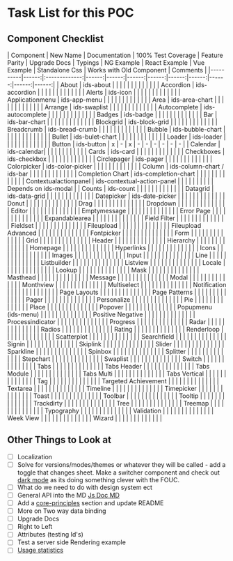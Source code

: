 # Task List for this POC

## Component Checklist

| Component | New Name | Documentation | 100% Test Coverage | Feature Parity | Upgrade Docs | Typings | NG Example | React Example | Vue Example | Standalone Css | Works with Old Component | Comments |
|----------|------:|:-------------:|------:|------:|------:|------:|------:|------:|------:|------:|------:|
| About | ids-about | | | | | | | | | | | |
| Accordion | ids-accordion | | | | | | | | | | | |
| Alerts | ids-icon | | | | | | | | | | | |
| Applicationmenu | ids-app-menu | | | | | | | | | | | |
| Area | ids-area-chart | | | | | | | | | | | |
| Arrange | ids-swaplist | | | | | | | | | | | |
| Autocomplete | ids-autocomplete | | | | | | | | | | | |
| Badges | ids-badge | | | | | | | | | | | |
| Bar | ids-bar-chart | | | | | | | | | | | |
| Blockgrid | ids-block-grid | | | | | | | | | | | |
| Breadcrumb | ids-bread-crumb | | | | | | | | | | | |
| Bubble | ids-bubble-chart | | | | | | | | | | | |
| Bullet | ids-bulet-chart | | | | | | | | | | | |
| Loader | ids-loader | | | | | | | | | | | |
| Button | ids-button | x | - | x | - | - | - | - | - | - |
| Calendar | ids-calendar| | | | | | | | | | |
| Cards | ids-card | | | | | | | | | | | |
| Checkboxes | ids-checkbox | | | | | | | | | | | |
| Circlepager | ids-pager | | | | | | | | | | | |
| Colorpicker | ids-color-picker | | | | | | | | | | | |
| Column | ids-column-chart / ids-bar | | | | | | | | | | | |
| Completion Chart | ids-completion-chart | | | | | | | | | | | |
| Contextualactionpanel | ids-contextual-action-panel | | | | | | | | | | Depends on ids-modal |
| Counts | ids-count | | | | | | | | | | | |
| Datagrid | ids-data-grid | | | | | | | | | | | |
| Datepicker | ids-date-picker | | | | | | | | | | | |
| Donut | | | | | | | | | | | | |
| Drag | | | | | | | | | | | | |
| Dropdown | | | | | | | | | | | | |
| Editor | | | | | | | | | | | | |
| Emptymessage | | | | | | | | | | | | |
| Error Page | | | | | | | | | | | | |
| Expandablearea | | | | | | | | | | | | |
| Field Filter | | | | | | | | | | | | |
| Fieldset  | | | | | | | | | | | | |
| Fileupload | | | | | | | | | | | | |
| Fileupload Advanced | | | | | | | | | | | | |
| Fontpicker | | | | | | | | | | | | |
| Form | | | | | | | | | | | | |
| Grid | | | | | | | | | | | | |
| Header | | | | | | | | | | | | |
| Hierarchy | | | | | | | | | | | | |
| Homepage | | | | | | | | | | | | |
| Hyperlinks | | | | | | | | | | | | |
| Icons | | | | | | | | | | | | |
| Images | | | | | | | | | | | | |
| Input | | | | | | | | | | | | |
| Line | | | | | | | | | | | | |
| Listbuilder | | | | | | | | | | | | |
| Listview | | | | | | | | | | | | |
| Locale | | | | | | | | | | | | |
| Lookup | | | | | | | | | | | | |
| Mask | | | | | | | | | | | | |
| Masthead | | | | | | | | | | | | |
| Message | | | | | | | | | | | | |
| Modal | | | | | | | | | | | | |
| Monthview | | | | | | | | | | | | |
| Multiselect | | | | | | | | | | | | |
| Notification | | | | | | | | | | | | |
| Page Layouts | | | | | | | | | | | | |
| Page Patterns | | | | | | | | | | | | |
| Pager | | | | | | | | | | | | |
| Personalize | | | | | | | | | | | | |
| Pie | | | | | | | | | | | | |
| Place | | | | | | | | | | | | |
| Popover | | | | | | | | | | | | |
| Popupmenu (ids-menu) | | | | | | | | | | | | |
| Positive Negative | | | | | | | | | | | | |
| Processindicator | | | | | | | | | | | | |
| Progress | | | | | | | | | | | | |
| Radar | | | | | | | | | | | | |
| Radios | | | | | | | | | | | | |
| Rating | | | | | | | | | | | | |
| Renderloop | | | | | | | | | | | | |
| Scatterplot | | | | | | | | | | | | |
| Searchfield | | | | | | | | | | | | |
| Signin | | | | | | | | | | | | |
| Skiplink | | | | | | | | | | | | |
| Slider | | | | | | | | | | | | |
| Sparkline | | | | | | | | | | | | |
| Spinbox | | | | | | | | | | | | |
| Splitter | | | | | | | | | | | | |
| Stepchart | | | | | | | | | | | | |
| Swaplist | | | | | | | | | | | | |
| Switch | | | | | | | | | | | | |
| Tabs | | | | | | | | | | | | |
| Tabs Header | | | | | | | | | | | | |
| Tabs Module | | | | | | | | | | | | |
| Tabs Multi | | | | | | | | | | | | |
| Tabs Vertical | | | | | | | | | | | | |
| Tag | | | | | | | | | | | | |
| Targeted Achievement | | | | | | | | | | | | |
| Textarea | | | | | | | | | | | | |
| Timeline | | | | | | | | | | | | |
| Timepicker | | | | | | | | | | | | |
| Toast | | | | | | | | | | | | |
| Toolbar | | | | | | | | | | | | |
| Tooltip | | | | | | | | | | | | |
| Trackdirty | | | | | | | | | | | | |
| Tree | | | | | | | | | | | | |
| Treemap | | | | | | | | | | | | |
| Typography | | | | | | | | | | | | |
| Validation | | | | | | | | | | | | |
| Week View | | | | | | | | | | | | |
| Wizard | | | | | | | | | | | | |

## Other Things to Look at

- [ ] Localization
- [ ] Solve for versions/modes/themes or whatever they will be called - add a toggle that changes sheet. Make a switcher component and check out [dark mode](https://googlechromelabs.github.io/dark-mode-toggle/demo/index.html) as its doing something clever with the FOUC.
- [ ] What do we need to do with design system ect
- [ ] General API into the MD [Js Doc MD](https://github.com/jaydenseric/jsdoc-md)
- [ ] Add a [core-principles](https://github.com/elix/elix#core-principles) section and update README
- [ ] More on Two way data binding
- [ ] Upgrade Docs
- [ ] Right to Left
- [ ] Attributes (testing Id's)
- [ ] Test a server side Rendering example
- [ ] [Usage statistics](https://github.com/vaadin/vaadin-usage-statistics)

